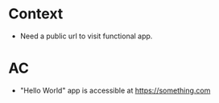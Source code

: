# Context

- Need a public url to visit functional app.

# AC

- "Hello World" app is accessible at https://something.com

